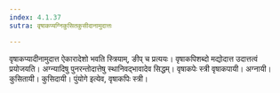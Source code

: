 ```yaml
---
index: 4.1.37
sutra: वृषाकप्यग्निकुसितकुसीदानामुदात्तः

---
```

वृषाकप्यादीनामुदात्त ऐकारादेशो भवति स्त्रियाम्, ङीप् च प्रत्ययः। वृषाकपिशब्दो मद्योदात्त उदात्तत्वं प्रयोजयति। अग्न्यादिषु पुनरन्तोदात्तेषु स्थानिवद्भावादेव सिद्धम्। वृषाकपेः स्त्री वृषाकपायी। अग्नायी। कुसितायी। कुसिदायी। पुंयोगे इत्येव, वृषाकपिः स्त्री।